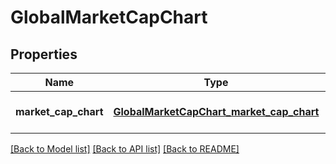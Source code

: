 # GlobalMarketCapChart
## Properties

| Name | Type | Description | Notes |
|------------ | ------------- | ------------- | -------------|
| **market\_cap\_chart** | [**GlobalMarketCapChart_market_cap_chart**](GlobalMarketCapChart_market_cap_chart.md) |  | [optional] [default to null] |

[[Back to Model list]](../README.md#documentation-for-models) [[Back to API list]](../README.md#documentation-for-api-endpoints) [[Back to README]](../README.md)

